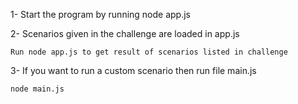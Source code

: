1-  Start the program  by running node app.js

2-  Scenarios given in the challenge are loaded in app.js 
    
    Run node app.js to get result of scenarios listed in challenge

3-  If you want to run a custom scenario then run file main.js

    node main.js